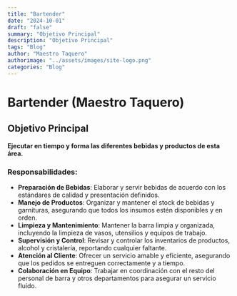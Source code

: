 ```yaml
---
title: "Bartender"
date: "2024-10-01"
draft: "false"
summary: "Objetivo Principal"
description: "Objetivo Principal"
tags: "Blog"
author: "Maestro Taquero"
authorimage: "../assets/images/site-logo.png"
categories: "Blog"
---
```

# Bartender (Maestro Taquero)

## Objetivo Principal
**Ejecutar en tiempo y forma las diferentes bebidas y productos de esta área.**

### Responsabilidades:
- **Preparación de Bebidas**: Elaborar y servir bebidas de acuerdo con los estándares de calidad y presentación definidos.
- **Manejo de Productos**: Organizar y mantener el stock de bebidas y garnituras, asegurando que todos los insumos estén disponibles y en orden.
- **Limpieza y Mantenimiento**: Mantener la barra limpia y organizada, incluyendo la limpieza de vasos, utensilios y equipos de trabajo.
- **Supervisión y Control**: Revisar y controlar los inventarios de productos, alcohol y cristalería, reportando cualquier faltante.
- **Atención al Cliente**: Ofrecer un servicio amable y eficiente, asegurando que los pedidos se entreguen correctamente y a tiempo.
- **Colaboración en Equipo**: Trabajar en coordinación con el resto del personal de barra y otros departamentos para asegurar un servicio fluido.
